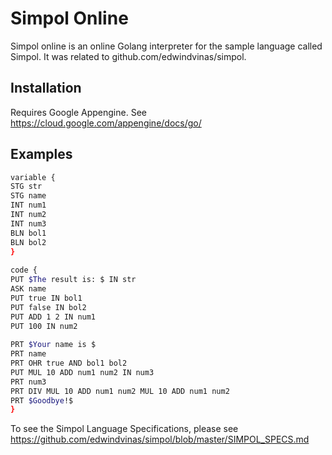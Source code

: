 # Simpol Online

Simpol online is an online Golang interpreter for the sample language called Simpol. It was related to github.com/edwindvinas/simpol.

## Installation
Requires Google Appengine. See https://cloud.google.com/appengine/docs/go/

## Examples

```bash
variable {
STG str
STG name
INT num1
INT num2
INT num3
BLN bol1
BLN bol2
}
 
code {
PUT $The result is: $ IN str
ASK name
PUT true IN bol1
PUT false IN bol2
PUT ADD 1 2 IN num1
PUT 100 IN num2
 
PRT $Your name is $
PRT name
PRT OHR true AND bol1 bol2
PUT MUL 10 ADD num1 num2 IN num3
PRT num3
PRT DIV MUL 10 ADD num1 num2 MUL 10 ADD num1 num2
PRT $Goodbye!$
}
```

To see the Simpol Language Specifications, please see https://github.com/edwindvinas/simpol/blob/master/SIMPOL_SPECS.md

